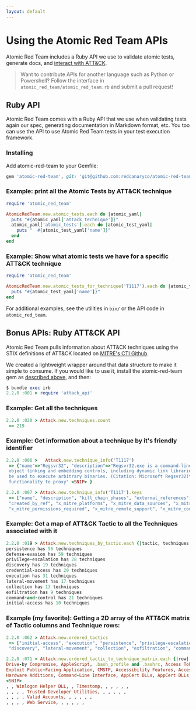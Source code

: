 ```yaml
---
layout: default
---
```


# Using the Atomic Red Team APIs
Atomic Red Team includes a Ruby API we use to validate atomic tests, generate docs, and 
[interact with ATT&CK](#bonus-apis-ruby-attck-api). 

> Want to contribute APIs for another language such as Python or Powershell?
  Follow the interface in `atomic_red_team/atomic_red_team.rb` and submit a pull request!

## Ruby API

Atomic Red Team comes with a Ruby API that we use when validating tests again our spec, generating
documentation in Markdown format, etc. You too can use the API to use Atomic Red Team tests
in your test execution framework.

### Installing
Add atomic-red-team to your Gemfile:
```ruby
gem 'atomic-red-team', git: 'git@github.com:redcanaryco/atomic-red-team.git', branch: :master
```

### Example: print all the Atomic Tests by ATT&CK technique
```ruby
require 'atomic_red_team'

AtomicRedTeam.new.atomic_tests.each do |atomic_yaml|
  puts "#{atomic_yaml['attack_technique']}"
  atomic_yaml['atomic_tests'].each do |atomic_test_yaml|
    puts "  #{atomic_test_yaml['name']}"
  end
end
```

### Example: Show what atomic tests we have for a specific ATT&CK technique
```ruby
require 'atomic_red_team'

AtomicRedTeam.new.atomic_tests_for_technique('T1117').each do |atomic_test_yaml|
  puts "#{atomic_test_yaml['name']}"
end
```

For additional examples, see the utilities in `bin/` or the API code in `atomic_red_team`.

## Bonus APIs: Ruby ATT&CK API
Atomic Red Team pulls information about ATT&CK techniques using the STIX definitions of ATT&CK located
on [MITRE's CTI Github](https://raw.githubusercontent.com/mitre/cti/master/enterprise-attack/enterprise-attack.json).

We created a lightweight wrapper around that data structure to make it simple to consume. If you
would like to use it, install the atomic-red-team gem as [described above](#using-the-atomic-red-team-api),
and then:

```ruby
$ bundle exec irb
2.2.0 :001 > require 'attack_api'
```

### Example: Get all the techniques
```ruby
2.2.0 :020 > Attack.new.techniques.count
 => 219
```

### Example: Get information about a technique by it's friendly identifier
```ruby
2.2.0 :006 >   Attack.new.technique_info('T1117')
 => {"name"=>"Regsvr32", "description"=>"Regsvr32.exe is a command-line program used to register and unregister
 object linking and embedding controls, including dynamic link libraries (DLLs), on Windows systems. Regsvr32.exe can
 be used to execute arbitrary binaries. (Citation: Microsoft Regsvr32)\n\nAdversaries may take advantage of this
 functionality to proxy" <SNIP> }

2.2.0 :007 > Attack.new.technique_info('T1117').keys
 => ["name", "description", "kill_chain_phases", "external_references", "object_marking_refs", "created",
 "created_by_ref", "x_mitre_platforms", "x_mitre_data_sources", "x_mitre_defense_bypassed",
 "x_mitre_permissions_required", "x_mitre_remote_support", "x_mitre_contributors", "id", "modified", "type"]
```

### Example: Get a map of ATT&CK Tactic to all the Techniques associated with it
```ruby
2.2.0 :019 > Attack.new.techniques_by_tactic.each {|tactic, techniques| puts "#{tactic} has #{techniques.count} techniques"}
persistence has 56 techniques
defense-evasion has 59 techniques
privilege-escalation has 28 techniques
discovery has 19 techniques
credential-access has 20 techniques
execution has 31 techniques
lateral-movement has 17 techniques
collection has 13 techniques
exfiltration has 9 techniques
command-and-control has 21 techniques
initial-access has 10 techniques
```

### Example (my favorite): Getting a 2D array of the ATT&CK matrix of Tactic columns and Technique rows:
```ruby
2.2.0 :062 > Attack.new.ordered_tactics
 => ["initial-access", "execution", "persistence", "privilege-escalation", "defense-evasion", "credential-access",
 "discovery", "lateral-movement", "collection", "exfiltration", "command-and-control"]

2.2.0 :071 > Attack.new.ordered_tactic_to_technique_matrix.each {|row| puts row.collect {|technique| technique['name'] if technique}.join(', ')};
Drive-by Compromise, AppleScript, .bash_profile and .bashrc, Access Token Manipulation, Access Token Manipulation, Account Manipulation, Account Discovery, AppleScript, Audio Capture, Automated Exfiltration, Commonly Used Port
Exploit Public-Facing Application, CMSTP, Accessibility Features, Accessibility Features, BITS Jobs, Bash History, Application Window Discovery, Application Deployment Software, Automated Collection, Data Compressed, Communication Through Removable Media
Hardware Additions, Command-Line Interface, AppCert DLLs, AppCert DLLs, Binary Padding, Brute Force, Browser Bookmark Discovery, Distributed Component Object Model, Clipboard Data, Data Encrypted, Connection Proxy
<SNIP>
, , Winlogon Helper DLL, , Timestomp, , , , , ,
, , , , Trusted Developer Utilities, , , , , ,
, , , , Valid Accounts, , , , , ,
, , , , Web Service, , , , , ,
```
